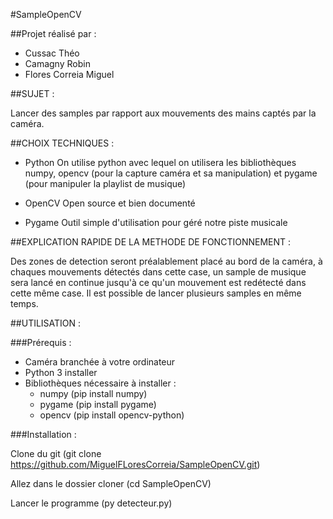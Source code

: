#SampleOpenCV

##Projet réalisé par :
- Cussac Théo
- Camagny Robin
- Flores Correia Miguel

##SUJET :

Lancer des samples par rapport aux mouvements des mains captés par la caméra.

##CHOIX TECHNIQUES :

- Python
	On utilise python avec lequel on utilisera les bibliothèques numpy, opencv (pour la capture caméra et sa manipulation) et pygame (pour manipuler la playlist de musique) 

- OpenCV
	Open source et bien documenté

- Pygame
	Outil simple d'utilisation pour géré notre piste musicale

##EXPLICATION RAPIDE DE LA METHODE DE FONCTIONNEMENT :

Des zones de detection seront préalablement placé au bord de la caméra, à chaques mouvements détectés dans cette case, un sample de musique sera lancé en continue jusqu'à ce qu'un mouvement est redétecté dans cette même case. Il est possible de lancer plusieurs samples en même temps.

##UTILISATION :

###Prérequis :

- Caméra branchée à votre ordinateur
- Python 3 installer 
- Bibliothèques nécessaire à installer : 
	- numpy (pip install numpy)
	- pygame (pip install pygame)
	- opencv (pip install opencv-python)

###Installation :

Clone du git (git clone https://github.com/MiguelFLoresCorreia/SampleOpenCV.git)

Allez dans le dossier cloner (cd SampleOpenCV)

Lancer le programme (py detecteur.py)
